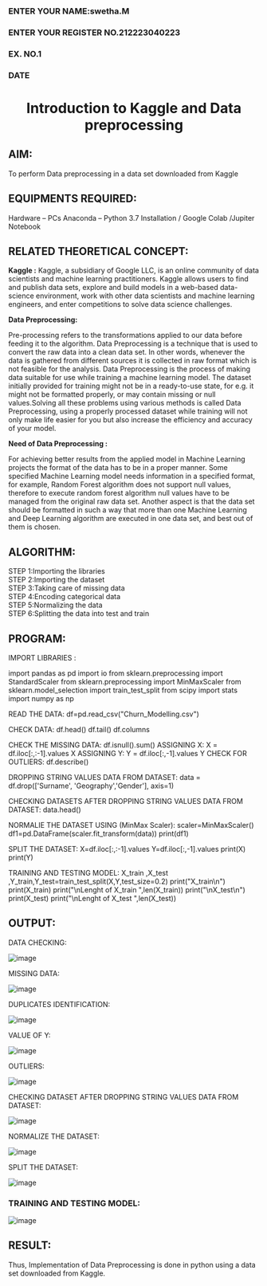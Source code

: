 <H3>ENTER YOUR NAME:swetha.M
<H3>ENTER YOUR REGISTER NO.212223040223
<H3>EX. NO.1</H3>
<H3>DATE</H3>
<H1 ALIGN =CENTER> Introduction to Kaggle and Data preprocessing</H1>

## AIM:

To perform Data preprocessing in a data set downloaded from Kaggle

## EQUIPMENTS REQUIRED:
Hardware – PCs
Anaconda – Python 3.7 Installation / Google Colab /Jupiter Notebook

## RELATED THEORETICAL CONCEPT:

**Kaggle :**
Kaggle, a subsidiary of Google LLC, is an online community of data scientists and machine learning practitioners. Kaggle allows users to find and publish data sets, explore and build models in a web-based data-science environment, work with other data scientists and machine learning engineers, and enter competitions to solve data science challenges.

**Data Preprocessing:**

Pre-processing refers to the transformations applied to our data before feeding it to the algorithm. Data Preprocessing is a technique that is used to convert the raw data into a clean data set. In other words, whenever the data is gathered from different sources it is collected in raw format which is not feasible for the analysis.
Data Preprocessing is the process of making data suitable for use while training a machine learning model. The dataset initially provided for training might not be in a ready-to-use state, for e.g. it might not be formatted properly, or may contain missing or null values.Solving all these problems using various methods is called Data Preprocessing, using a properly processed dataset while training will not only make life easier for you but also increase the efficiency and accuracy of your model.

**Need of Data Preprocessing :**

For achieving better results from the applied model in Machine Learning projects the format of the data has to be in a proper manner. Some specified Machine Learning model needs information in a specified format, for example, Random Forest algorithm does not support null values, therefore to execute random forest algorithm null values have to be managed from the original raw data set.
Another aspect is that the data set should be formatted in such a way that more than one Machine Learning and Deep Learning algorithm are executed in one data set, and best out of them is chosen.


## ALGORITHM:
STEP 1:Importing the libraries<BR>
STEP 2:Importing the dataset<BR>
STEP 3:Taking care of missing data<BR>
STEP 4:Encoding categorical data<BR>
STEP 5:Normalizing the data<BR>
STEP 6:Splitting the data into test and train<BR>

##  PROGRAM:
IMPORT LIBRARIES :

import pandas as pd
import io
from sklearn.preprocessing import StandardScaler
from sklearn.preprocessing import MinMaxScaler
from sklearn.model_selection import train_test_split
from scipy import stats
import numpy as np

READ THE DATA:
df=pd.read_csv("Churn_Modelling.csv")

CHECK DATA:
df.head()
df.tail()
df.columns

CHECK THE MISSING DATA:
df.isnull().sum()
ASSIGNING X:
X = df.iloc[:,:-1].values
X
ASSIGNING Y:
Y = df.iloc[:,-1].values
Y
CHECK FOR OUTLIERS:
df.describe()

DROPPING STRING VALUES DATA FROM DATASET:
data = df.drop(['Surname', 'Geography','Gender'], axis=1)

CHECKING DATASETS AFTER DROPPING STRING VALUES DATA FROM DATASET:
data.head()

NORMALIE THE DATASET USING (MinMax Scaler):
scaler=MinMaxScaler()
df1=pd.DataFrame(scaler.fit_transform(data))
print(df1)

SPLIT THE DATASET:
X=df.iloc[:,:-1].values
Y=df.iloc[:,-1].values
print(X)
print(Y)

TRAINING AND TESTING MODEL:
X_train ,X_test ,Y_train,Y_test=train_test_split(X,Y,test_size=0.2)
print("X_train\n")
print(X_train)
print("\nLenght of X_train ",len(X_train))
print("\nX_test\n")
print(X_test)
print("\nLenght of X_test ",len(X_test))

## OUTPUT:
DATA CHECKING:

![image](https://github.com/user-attachments/assets/5b5d8cde-7762-4325-9134-f8ba54e7be70)

MISSING DATA:


![image](https://github.com/user-attachments/assets/b80c0040-7e3f-401c-868f-c8583040f0c9)

DUPLICATES IDENTIFICATION:


![image](https://github.com/user-attachments/assets/e0c656eb-cf31-4bdc-ad7a-c52769bc58eb)

VALUE OF Y:


![image](https://github.com/user-attachments/assets/0d86b56f-89fc-4f4c-aade-d81b53c323fa)

OUTLIERS:


![image](https://github.com/user-attachments/assets/6310af08-274e-4cca-9721-cb19fa9a8d44)

CHECKING DATASET AFTER DROPPING STRING VALUES DATA FROM DATASET:

![image](https://github.com/user-attachments/assets/d9d5dded-e026-4440-8ff8-5425b0adc37b)

NORMALIZE THE DATASET:


![image](https://github.com/user-attachments/assets/98d3eacf-d5a2-484d-b916-e178d40dd36b)

SPLIT THE DATASET:

![image](https://github.com/user-attachments/assets/c05e11fb-4f76-4518-8b82-dd1d359728ac)

### TRAINING AND TESTING MODEL:
![image](https://github.com/user-attachments/assets/a7c0cb51-6751-407f-aff1-bf409c7815f8)




## RESULT:
Thus, Implementation of Data Preprocessing is done in python  using a data set downloaded from Kaggle.






